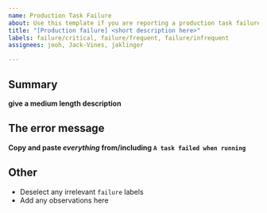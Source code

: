 ```yaml
---
name: Production Task Failure
about: Use this template if you are reporting a production task failure
title: "[Production failure] <short description here>"
labels: failure/critical, failure/frequent, failure/infrequent
assignees: jooh, Jack-Vines, jaklinger

---
```


## Summary
**give a medium length description**

## The error message
**Copy and paste *everything* from/including `A task failed when running`**

## Other
- Deselect any irrelevant `failure` labels
- Add any observations here

